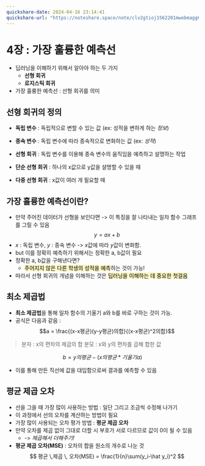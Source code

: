 ```yaml
---
quickshare-date: 2024-04-16 23:14:41
quickshare-url: "https://noteshare.space/note/clv2gtioj1562201mwebmagg6j#zy6n6T/PlfbXyLGOcv++txRGlfFL4sVUDDSx5Ox5tcY"
---
```

# 4장 : 가장 훌륭한 예측선

- 딥러닝을 이해하기 위해서 알아야 하는 두 가지
	- **선형 회귀**
	- **로지스틱 회귀**
- 가장 훌륭한 예측선 : 선형 회귀를 의미
## 선형 회귀의 정의

- **독립 변수** : 독립적으로 변할 수 있는 값 (ex: 성적을 변하게 하는 *정보*)
- **종속 변수** : 독립 변수에 따라 종속적으로 변화하는 값 (ex: *성적*)
- **선형 회귀** : 독립 변수를 이용해 종속 변수의 움직임을 예측하고 설명하는 작업

- **단순 선형 회귀** : 하나의 x값으로 y값을 설명할 수 있을 때
- **다중 선형 회귀** : x값이 여러 개 필요할 때

## 가장 훌륭한 예측선이란?

- 만약 주어진 데이터가 선형을 보인다면 -> 이 특징을 잘 나타내는 일차 함수 그래프를 그릴 수 있음
$$y = ax+b$$
- $x$ : 독립 변수, $y$ : 종속 변수 -> $x$값에 따라 $y$값이 변화함.
- but 이를 정확히 예측하기 위해서는 정확한 a, b값이 필요
- 정확한 a, b값을 구해낸다면?
	- <mark style="background: #FFF3A3A6;">주어지지 않은 다른 학생의 성적을 예측</mark>하는 것이 가능!
- 따라서 선형 회귀의 개념을 이해하는 것은 <mark style="background: #FFF3A3A6;">딥러닝을 이해하는 데 중요한 첫걸음</mark>

## 최소 제곱법

- **최소 제곱법**을 통해 일차 함수의 기울기 a와 b를 바로 구하는 것이 가능.
- 공식은 다음과 같음 :
$$a = \frac{(x-x평균)(y-y평균)의합}{(x-x평균)^2의합}$$
> 분자 : x의 편차의 제곱의 합
> 분모 : x와 y의 편차를 곱해 합한 값 

$$b = y의 평균 - (x의 평균 * 기울기 a)$$
- 이를 통해 만든 직선에 값을 대입함으로써 결과를 예측할 수 있음

## 평균 제곱 오차

- 선을 그을 때 가장 많이 사용하는 방법 : 일단 그리고 조금씩 수정해 나가기
- 이 과정에서 선의 오차를 계산하는 방법이 필요
- 가장 많이 사용되는 오차 평가 방법 : **평균 제곱 오차**
- 만약 오차를 제곱 없이 그대로 더할 시 부호가 서로 다르므로 값이 0이 될 수 있음
	- -> *제곱해서 더해주기!*
- **평균 제곱 오차(MSE)** : 오차의 합을 원소의 개수로 나눈 것
$$
평균 \,제곱 \, 오차(MSE) = \frac{1}{n}\sum(y_i-\hat y_i)^2
$$
